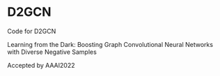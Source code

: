 # D2GCN
Code for D2GCN

Learning from the Dark: Boosting Graph Convolutional Neural Networks with Diverse Negative Samples

Accepted by AAAI2022
